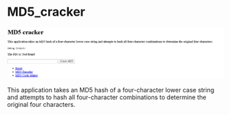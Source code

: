# MD5_cracker

<img src="images/github1.png" >

This application takes an MD5 hash of a four-character lower case string and  attempts to hash all four-character combinations to determine the original four characters.
